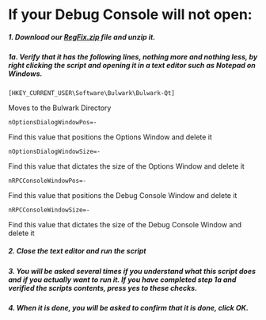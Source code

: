 # If your Debug Console will not open:

##### 1. Download our [RegFix.zip]((https://kb.bulwarkcrypto.com/assets/Downloads/regfix.zip)) file and unzip it.

#####   1a. Verify that it has the following lines, nothing more and nothing less, by right clicking the script and opening it in a text editor such as Notepad on Windows.

```[HKEY_CURRENT_USER\Software\Bulwark\Bulwark-Qt]```  

Moves to the Bulwark Directory

`nOptionsDialogWindowPos=-`  

Find this value that positions the Options Window and delete it

`nOptionsDialogWindowSize=-`  

Find this value that dictates the size of the Options Window and delete it

`nRPCConsoleWindowPos=-`  

Find this value that positions the Debug Console Window and delete it

`nRPCConsoleWindowSize=-` 

Find this value that dictates the size of the Debug Console Window and delete it

##### 2. Close the text editor and run the script

##### 3. You will be asked several times if you understand what this script does and if you actually want to run it. If you have completed step 1a and verified the scripts contents, press yes to these checks.

##### 4. When it is done, you will be asked to confirm that it is done, click OK.

